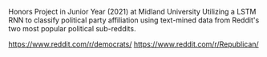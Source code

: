 Honors Project in Junior Year (2021) at Midland University 
Utilizing a LSTM RNN to classify political party affiliation using text-mined data from Reddit's two most popular political sub-reddits.

https://www.reddit.com/r/democrats/
https://www.reddit.com/r/Republican/
